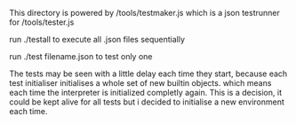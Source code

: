 This directory is powered by /tools/testmaker.js 
which is a json testrunner for /tools/tester.js

run ./testall to execute all .json files sequentially

run ./test filename.json to test only one


The tests may be seen with a little delay each time they start,
because each test initialiser initialises a whole set of new 
builtin objects. which means each time the interpreter is 
initialized completly again. This is a decision, it could be 
kept alive for all tests but i decided to initialise a new 
environment each time.

